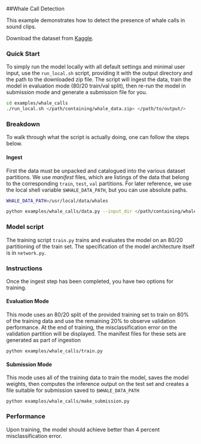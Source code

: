 ##Whale Call Detection

This example demonstrates how to detect the presence of whale calls in sound clips.

Download the dataset from [Kaggle](https://www.kaggle.com/c/whale-detection-challenge).

### Quick Start
To simply run the model locally with all default settings and minimal user input, use the `run_local.sh` script, providing it with the output directory and the path to the downloaded zip file.  The script will ingest the data, train the model in evaluation mode (80/20 train/val split), then re-run the model in submission mode and generate a submission file for you.

```bash
cd examples/whale_calls
./run_local.sh </path/containing/whale_data.zip> </path/to/output/>
```


### Breakdown
To walk through what the script is actually doing, one can follow the steps below.

#### Ingest
First the data must be unpacked and catalogued into the various dataset partitions.  We use *manifest* files, which are listings of the data that belong to the corresponding `train`, `test`, `val` partitions.  For later reference, we use the local shell variable `$WHALE_DATA_PATH`, but you can use absolute paths.

```bash
WHALE_DATA_PATH=/usr/local/data/whales

python examples/whale_calls/data.py --input_dir </path/containing/whale_data.zip> --out_dir $WHALE_DATA_PATH
```


### Model script
The training script `train.py` trains and evaluates the model on an 80/20 partitioning of
the train set.  The specification of the model architecture itself is in `network.py`.

### Instructions

Once the ingest step has been completed, you have two options for training.

#### Evaluation Mode
This mode uses an 80/20 split of the provided training set to train on 80% of the training data and use the remaining 20% to observe validation performance.  At the end of training, the misclassification error on the validation partition will be displayed.  The manifest files for these sets are generated as part of ingestion
```
python examples/whale_calls/train.py
```

#### Submission Mode
This mode uses all of the training data to train the model, saves the model weights, then computes the inference output on the test set and creates a file suitable for submission saved to `$WHALE_DATA_PATH`
```
python examples/whale_calls/make_submission.py
```

### Performance
Upon training, the model should achieve better than 4 percent misclassification error.
